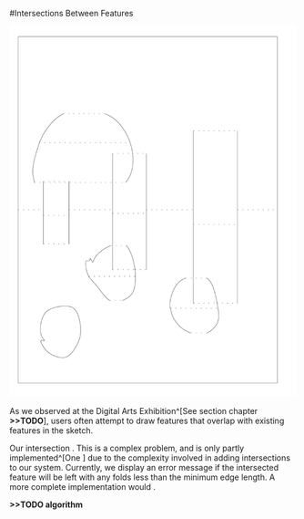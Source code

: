 #Intersections Between Features

![An attempted sketch with overlapping features.](figures/91_Appendix_DAX_Creations/overlapping_features.png)

As we observed at the Digital Arts Exhibition^[See section chapter **>>TODO**], users often attempt to draw features that overlap with existing features in the sketch. 


Our intersection .  This is a complex problem, and is only partly implemented^[One ] due to the complexity involved in adding intersections to our system.  Currently, we display an error message if the intersected feature will be left with any folds less than the minimum edge length.  A more complete implementation would .

**>>TODO algorithm** 


